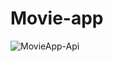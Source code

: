 # Movie-app

![MovieApp-Api](https://user-images.githubusercontent.com/29264116/88376368-e72ceb00-cda5-11ea-97f9-07fb58dd870a.gif)
